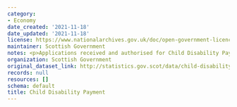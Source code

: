 ```yaml
---
category:
- Economy
date_created: '2021-11-18'
date_updated: '2021-11-18'
license: https://www.nationalarchives.gov.uk/doc/open-government-licence/version/3/
maintainer: Scottish Government
notes: <p>Applications received and authorised for Child Disability Payment</p>
organization: Scottish Government
original_dataset_link: http://statistics.gov.scot/data/child-disability-payment
records: null
resources: []
schema: default
title: Child Disability Payment
---
```

